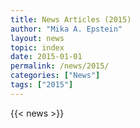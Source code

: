 ```yaml
---
title: News Articles (2015)
author: "Mika A. Epstein"
layout: news
topic: index
date: 2015-01-01
permalink: /news/2015/
categories: ["News"]
tags: ["2015"]
---
```


{{< news >}}